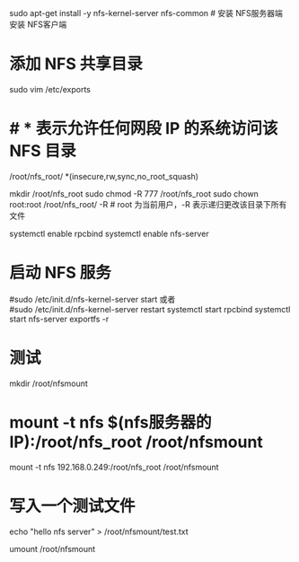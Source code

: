 sudo apt-get install -y nfs-kernel-server nfs-common  # 安装 NFS服务器端 安装 NFS客户端

# 添加 NFS 共享目录
sudo vim /etc/exports
#  # * 表示允许任何网段 IP 的系统访问该 NFS 目录
/root/nfs_root/ *(insecure,rw,sync,no_root_squash)


mkdir /root/nfs_root
sudo chmod -R 777 /root/nfs_root
sudo chown root:root /root/nfs_root/ -R   # root 为当前用户，-R 表示递归更改该目录下所有文件

systemctl enable rpcbind
systemctl enable nfs-server

# 启动 NFS 服务
#sudo /etc/init.d/nfs-kernel-server start    或者  
#sudo /etc/init.d/nfs-kernel-server restart
systemctl start rpcbind
systemctl start nfs-server
exportfs -r


# 测试

mkdir /root/nfsmount
# mount -t nfs $(nfs服务器的IP):/root/nfs_root /root/nfsmount
mount -t nfs 192.168.0.249:/root/nfs_root /root/nfsmount
# 写入一个测试文件
echo "hello nfs server" > /root/nfsmount/test.txt

umount /root/nfsmount